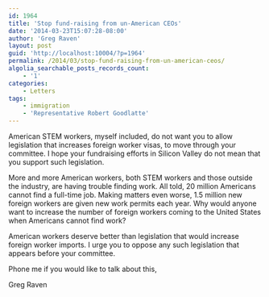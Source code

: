 ```yaml
---
id: 1964
title: 'Stop fund-raising from un-American CEOs'
date: '2014-03-23T15:07:28-08:00'
author: 'Greg Raven'
layout: post
guid: 'http://localhost:10004/?p=1964'
permalink: /2014/03/stop-fund-raising-from-un-american-ceos/
algolia_searchable_posts_records_count:
    - '1'
categories:
    - Letters
tags:
    - immigration
    - 'Representative Robert Goodlatte'
---
```


American STEM workers, myself included, do not want you to allow legislation that increases foreign worker visas, to move through your committee. I hope your fundraising efforts in Silicon Valley do not mean that you support such legislation.  
  
More and more American workers, both STEM workers and those outside the industry, are having trouble finding work. All told, 20 million Americans cannot find a full-time job. Making matters even worse, 1.5 million new foreign workers are given new work permits each year. Why would anyone want to increase the number of foreign workers coming to the United States when Americans cannot find work?

American workers deserve better than legislation that would increase foreign worker imports. I urge you to oppose any such legislation that appears before your committee.

Phone me if you would like to talk about this,

Greg Raven